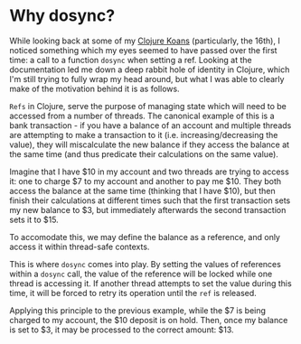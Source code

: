 # Why dosync?

While looking back at some of my [Clojure Koans](https://github.com/functional-koans/clojure-koans) (particularly, the 16th), I noticed something which my eyes seemed to have passed over the first time: a call to a function `dosync` when setting a ref. Looking at the documentation led me down a deep rabbit hole of identity in Clojure, which I'm still trying to fully wrap my head around, but what I was able to clearly make of the motivation behind it is as follows.

`Refs` in Clojure, serve the purpose of managing state which will need to be accessed from a number of threads. The canonical example of this is a bank transaction - if you have a balance of an account and multiple threads are attempting to make a transaction to it (i.e. increasing/decreasing the value), they will miscalculate the new balance if they access the balance at the same time (and thus predicate their calculations on the same value).

Imagine that I have \$10 in my account and two threads are trying to access it: one to charge \$7 to my account and another to pay me \$10. They both access the balance at the same time (thinking that I have \$10), but then finish their calculations at different times such that the first transaction sets my new balance to \$3, but immediately afterwards the second transaction sets it to \$15. 

To accomodate this, we may define the balance as a reference, and only access it within thread-safe contexts.

This is where `dosync` comes into play. By setting the values of references within a `dosync` call, the value of the reference will be locked while one thread is accessing it. If another thread attempts to set the value during this time, it will be forced to retry its operation until the `ref` is released.

Applying this principle to the previous example, while the \$7 is being charged to my account, the \$10 deposit is on hold. Then, once my balance is set to \$3, it may be processed to the correct amount: \$13.